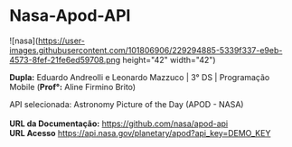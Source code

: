 # Nasa-Apod-API
![nasa](https://user-images.githubusercontent.com/101806906/229294885-5339f337-e9eb-4573-8fef-21fe6ed59708.png height="42" width="42") 




**Dupla:** Eduardo Andreolli e Leonardo Mazzuco | 3° DS | Programação Mobile (**Prof°:** Aline Firmino Brito)<br>

API selecionada: Astronomy Picture of the Day (APOD - NASA)<br><br>
**URL da Documentação:** https://github.com/nasa/apod-api<br>
**URL Acesso** https://api.nasa.gov/planetary/apod?api_key=DEMO_KEY<br>
